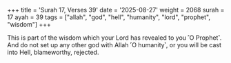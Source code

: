 +++
title = 'Surah 17, Verses 39'
date = '2025-08-27'
weight = 2068
surah = 17
ayah = 39
tags = ["allah", "god", "hell", "humanity", "lord", "prophet", "wisdom"]
+++

This is part of the wisdom which your Lord has revealed to you ˹O Prophet˺. And do not set up any other god with Allah ˹O humanity˺, or you will be cast into Hell, blameworthy, rejected.